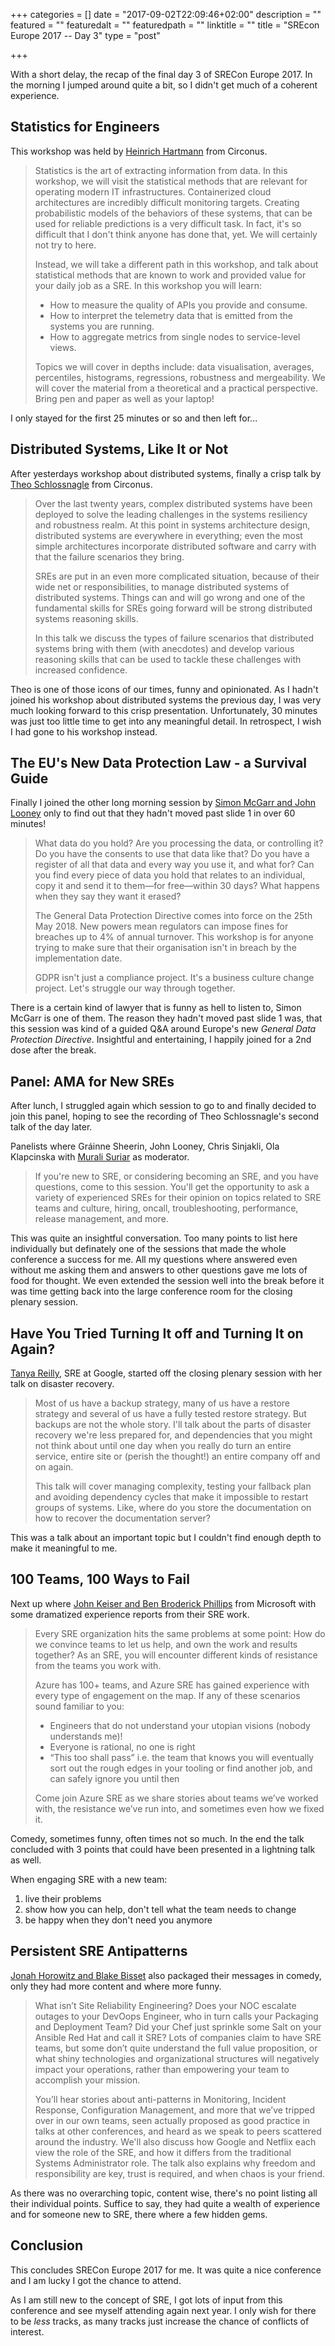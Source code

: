 +++
categories = []
date = "2017-09-02T22:09:46+02:00"
description = ""
featured = ""
featuredalt = ""
featuredpath = ""
linktitle = ""
title = "SREcon Europe 2017 -- Day 3"
type = "post"

+++

With a short delay, the recap of the final day 3 of SRECon Europe 2017. In
the morning I jumped around quite a bit, so I didn't get much of a coherent
experience.

## Statistics for Engineers

This workshop was held by
[Heinrich Hartmann](https://www.usenix.org/conference/srecon17europe/program/presentation/hartman)
from Circonus.

> Statistics is the art of extracting information from data. In this workshop,
> we will visit the statistical methods that are relevant for operating
> modern IT infrastructures. Containerized cloud architectures are incredibly
> difficult monitoring targets. Creating probabilistic models of the
> behaviors of these systems, that can be used for reliable predictions is a
> very difficult task. In fact, it's so difficult that I don't think anyone
> has done that, yet. We will certainly not try to here.
>
> Instead, we will take a different path in this workshop, and talk about
> statistical methods that are known to work and provided value for your daily
> job as a SRE. In this workshop you will learn:
>
> * How to measure the quality of APIs you provide and consume.
> * How to interpret the telemetry data that is emitted from the systems you
> are running.
> * How to aggregate metrics from single nodes to service-level views.
>
> Topics we will cover in depths include: data visualisation, averages,
> percentiles, histograms, regressions, robustness and mergeability. We will
> cover the material from a theoretical and a practical perspective. Bring
> pen and paper as well as your laptop!

I only stayed for the first 25 minutes or so and then left for...

## Distributed Systems, Like It or Not

After yesterdays workshop about distributed systems, finally a crisp talk by
[Theo Schlossnagle](https://www.usenix.org/conference/srecon17europe/program/presentation/schlossnagle-distributed-systems)
from Circonus.

> Over the last twenty years, complex distributed systems have been deployed to
> solve the leading challenges in the systems resiliency and robustness realm.
> At this point in systems architecture design, distributed systems are
> everywhere in everything; even the most simple architectures incorporate
> distributed software and carry with that the failure scenarios they bring.
>
> SREs are put in an even more complicated situation, because of their wide net
> or responsibilities, to manage distributed systems of distributed systems.
> Things can and will go wrong and one of the fundamental skills for SREs going
> forward will be strong distributed systems reasoning skills.
>
> In this talk we discuss the types of failure scenarios that distributed
> systems bring with them (with anecdotes) and develop various reasoning skills
> that can be used to tackle these challenges with increased confidence.

Theo is one of those icons of our times, funny and opinionated. As I hadn't
joined his workshop about distributed systems the previous day, I was very much
looking forward to this crisp presentation. Unfortunately, 30 minutes was just
too little time to get into any meaningful detail. In retrospect, I wish I had
gone to his workshop instead.

## The EU's New Data Protection Law - a Survival Guide

Finally I joined the other long morning session by
[Simon McGarr and John Looney](https://www.usenix.org/conference/srecon17europe/program/presentation/mcgarr)
only to find out that they hadn't moved past slide 1 in over 60 minutes!

> What data do you hold?  Are you processing the data, or controlling it?  Do
> you have the consents to use that data like that?  Do you have a register of
> all that data and every way you use it, and what for?  Can you find every
> piece of data you hold that relates to an individual, copy it and send it to
> them—for free—within 30 days?  What happens when they say they want it
> erased?
>
> The General Data Protection Directive comes into force on the 25th May 2018.
> New powers mean regulators can impose fines for breaches up to 4% of annual
> turnover. This workshop is for anyone trying to make sure that their
> organisation isn't in breach by the implementation date.
>
> GDPR isn't just a compliance project. It's a business culture change project.
> Let's struggle our way through together.

There is a certain kind of lawyer that is funny as hell to listen to, Simon
McGarr is one of them. The reason they hadn't moved past slide 1 was, that
this session was kind of a guided Q&A around Europe's new *General Data
Protection Directive*. Insightful and entertaining, I happily joined for a
2nd dose after the break.

## Panel: AMA for New SREs

After lunch, I struggled again which session to go to and finally decided to
join this panel, hoping to see the recording of Theo Schlossnagle's second
talk of the day later.

Panelists where Gráinne Sheerin, John Looney, Chris Sinjakli, Ola Klapcinska
with
[Murali Suriar](https://www.usenix.org/conference/srecon17europe/program/presentation/suriar-panel)
as moderator.

> If you're new to SRE, or considering becoming an SRE, and you have questions,
> come to this session. You'll get the opportunity to ask a variety of
> experienced SREs for their opinion on topics related to SRE teams and
> culture, hiring, oncall, troubleshooting, performance, release management,
> and more.

This was quite an insightful conversation. Too many points to list here
individually but definately one of the sessions that made the whole conference
a success for me. All my questions where answered even without me asking them
and answers to other questions gave me lots of food for thought. We even
extended the session well into the break before it was time getting back into
the large conference room for the closing plenary session.

## Have You Tried Turning It off and Turning It on Again?

[Tanya Reilly](https://www.usenix.org/conference/srecon17europe/program/presentation/reilly),
SRE at Google, started off the closing plenary session with her talk on
disaster recovery.

> Most of us have a backup strategy, many of us have a restore strategy and
> several of us have a fully tested restore strategy. But backups are not the
> whole story. I'll talk about the parts of disaster recovery we're less
> prepared for, and dependencies that you might not think about until one day
> when you really do turn an entire service, entire site or (perish the
> thought!) an entire company off and on again.
>
> This talk will cover managing complexity, testing your fallback plan and
> avoiding dependency cycles that make it impossible to restart groups of
> systems. Like, where do you store the documentation on how to recover the
> documentation server?

This was a talk about an important topic but I couldn't find enough depth to
make it meaningful to me.

## 100 Teams, 100 Ways to Fail

Next up where
[John Keiser and Ben Broderick Phillips](https://www.usenix.org/conference/srecon17europe/program/presentation/keiser)
from Microsoft with some dramatized experience reports from their SRE work.

> Every SRE organization hits the same problems at some point: How do we
> convince teams to let us help, and own the work and results together? As an
> SRE, you will encounter different kinds of resistance from the teams you work
> with.
>
> Azure has 100+ teams, and Azure SRE has gained experience with every type of
> engagement on the map. If any of these scenarios sound familiar to you:
>
> * Engineers that do not understand your utopian visions (nobody understands
>   me)!
> * Everyone is rational, no one is right
> * “This too shall pass” i.e. the team that knows you will eventually sort out
>   the rough edges in your tooling or find another job, and can safely ignore
>   you until then
>
> Come join Azure SRE as we share stories about teams we’ve worked with, the
> resistance we’ve run into, and sometimes even how we fixed it.

Comedy, sometimes funny, often times not so much. In the end the talk concluded
with 3 points that could have been presented in a lightning talk as well.

When engaging SRE with a new team:
1. live their problems
1. show how you can help, don't tell what the team needs to change
1. be happy when they don't need you anymore

## Persistent SRE Antipatterns

[Jonah Horowitz and Blake Bisset](https://www.usenix.org/conference/srecon17europe/program/presentation/horowitz)
also packaged their messages in comedy, only they had more content and where
more funny.

> What isn’t Site Reliability Engineering? Does your NOC escalate outages to
> your DevOops Engineer, who in turn calls your Packaging and Deployment Team?
> Did your Chef just sprinkle some Salt on your Ansible Red Hat and call it
> SRE? Lots of companies claim to have SRE teams, but some don’t quite
> understand the full value proposition, or what shiny technologies and
> organizational structures will negatively impact your operations, rather than
> empowering your team to accomplish your mission.
>
> You’ll hear stories about anti-patterns in Monitoring, Incident Response,
> Configuration Management, and more that we’ve tripped over in our own
> teams, seen actually proposed as good practice in talks at other
> conferences, and heard as we speak to peers scattered around the industry.
> We'll also discuss how Google and Netflix each view the role of the SRE,
> and how it differs from the traditional Systems Administrator role. The
> talk also explains why freedom and responsibility are key, trust is
> required, and when chaos is your friend.

As there was no overarching topic, content wise, there's no point listing all
their individual points. Suffice to say, they had quite a wealth of experience
and for someone new to SRE, there where a few hidden gems.

## Conclusion

This concludes SRECon Europe 2017 for me. It was quite a nice conference and
I am lucky I got the chance to attend.

As I am still new to the concept of SRE, I got lots of input from this
conference and see myself attending again next year. I only wish for there to
be *less* tracks, as many tracks just increase the chance of conflicts of
interest.
